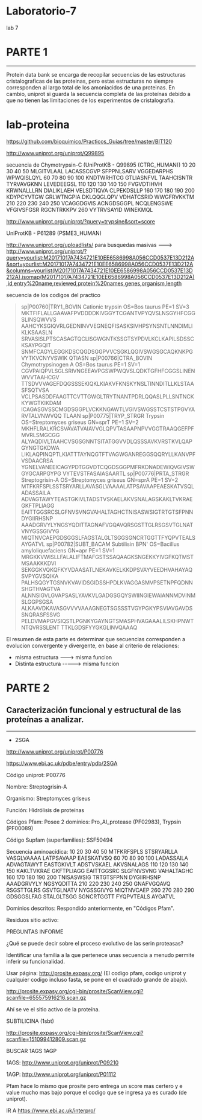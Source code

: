 # Laboratorio-7
lab 7



# PARTE 1



----



Protein data bank se encarga de recopilar secuencias de las estructuras cristalograficas de las proteinas, pero estas estructuras no siempre corresponden al largo total de los amoniacidos de una proteinas. En cambio, uniprot si guarda la secuencia completa de las proteínas debido a que no tienen las limitaciones de los experimentos de cristalografía.



# lab-proteina

https://github.com/bioquimico/Practicos_Guias/tree/master/BIT120

http://www.uniprot.org/uniprot/Q99895


secuencia de Chymotrypsin-C (UniProtKB - Q99895 (CTRC_HUMAN))
        10         20         30         40         50
MLGITVLAAL LACASSCGVP SFPPNLSARV VGGEDARPHS WPWQISLQYL 
        60         70         80         90        100
KNDTWRHTCG GTLIASNFVL TAAHCISNTR TYRVAVGKNN LEVEDEEGSL 
       110        120        130        140        150
FVGVDTIHVH KRWNALLLRN DIALIKLAEH VELSDTIQVA CLPEKDSLLP 
       160        170        180        190        200
KDYPCYVTGW GRLWTNGPIA DKLQQGLQPV VDHATCSRID WWGFRVKKTM 
       210        220        230        240        250
VCAGGDGVIS ACNGDSGGPL NCQLENGSWE VFGIVSFGSR RGCNTRKKPV 
       260 
VYTRVSAYID WINEKMQL  

http://www.uniprot.org/uniprot/?query=trypsine&sort=score

UniProtKB - P61289 (PSME3_HUMAN)

http://www.uniprot.org/uploadlists/ para busquedas masivas ---> http://www.uniprot.org/uniprot/?query=yourlist:M20171017A7434721E10EE6586998A056CCD0537E13D212A&sort=yourlist:M20171017A7434721E10EE6586998A056CCD0537E13D212A&columns=yourlist(M20171017A7434721E10EE6586998A056CCD0537E13D212A),isomap(M20171017A7434721E10EE6586998A056CCD0537E13D212A),id,entry%20name,reviewed,protein%20names,genes,organism,length

secuencia de los codigos del practico 

>sp|P00760|TRY1_BOVIN Cationic trypsin OS=Bos taurus PE=1 SV=3
MKTFIFLALLGAAVAFPVDDDDKIVGGYTCGANTVPYQVSLNSGYHFCGGSLINSQWVVS
AAHCYKSGIQVRLGEDNINVVEGNEQFISASKSIVHPSYNSNTLNNDIMLIKLKSAASLN
SRVASISLPTSCASAGTQCLISGWGNTKSSGTSYPDVLKCLKAPILSDSSCKSAYPGQIT
SNMFCAGYLEGGKDSCQGDSGGPVVCSGKLQGIVSWGSGCAQKNKPGVYTKVCNYVSWIK
QTIASN
>sp|P00766|CTRA_BOVIN Chymotrypsinogen A OS=Bos taurus PE=1 SV=1
CGVPAIQPVLSGLSRIVNGEEAVPGSWPWQVSLQDKTGFHFCGGSLINENWVVTAAHCGV
TTSDVVVAGEFDQGSSSEKIQKLKIAKVFKNSKYNSLTINNDITLLKLSTAASFSQTVSA
VCLPSASDDFAAGTTCVTTGWGLTRYTNANTPDRLQQASLPLLSNTNCKKYWGTKIKDAM
ICAGASGVSSCMGDSGGPLVCKKNGAWTLVGIVSWGSSTCSTSTPGVYARVTALVNWVQQ
TLAAN
>sp|P00775|TRYP_STRGR Trypsin OS=Streptomyces griseus GN=sprT PE=1 SV=2
MKHFLRALKRCSVAVATVAIAVVGLQPVTASAAPNPVVGGTRAAQGEFPFMVRLSMGCGG
ALYAQDIVLTAAHCVSGSGNNTSITATGGVVDLQSSSAVKVRSTKVLQAPGYNGTGKDWA
LIKLAQPINQPTLKIATTTAYNQGTFTVAGWGANREGGSQQRYLLKANVPFVSDAACRSA
YGNELVANEEICAGYPDTGGVDTCQGDSGGPMFRKDNADEWIQVGIVSWGYGCARPGYPG
VYTEVSTFASAIASAARTL
>sp|P00776|PRTA_STRGR Streptogrisin-A OS=Streptomyces griseus GN=sprA PE=1 SV=2
MTFKRFSPLSSTSRYARLLAVASGLVAAAALATPSAVAAPEAESKATVSQLADASSAILA
ADVAGTAWYTEASTGKIVLTADSTVSKAELAKVSNALAGSKAKLTVKRAEGKFTPLIAGG
EAITTGGSRCSLGFNVSVNGVAHALTAGHCTNISASWSIGTRTGTSFPNNDYGIIRHSNP
AAADGRVYLYNGSYQDITTAGNAFVGQAVQRSGSTTGLRSGSVTGLNATVNYGSSGIVYG
MIQTNVCAEPGDSGGSLFAGSTALGLTSGGSGNCRTGGTTFYQPVTEALSAYGATVL
>sp|P00782|SUBT_BACAM Subtilisin BPN' OS=Bacillus amyloliquefaciens GN=apr PE=1 SV=1
MRGKKVWISLLFALALIFTMAFGSTSSAQAAGKSNGEKKYIVGFKQTMSTMSAAKKKDVI
SEKGGKVQKQFKYVDAASATLNEKAVKELKKDPSVAYVEEDHVAHAYAQSVPYGVSQIKA
PALHSQGYTGSNVKVAVIDSGIDSSHPDLKVAGGASMVPSETNPFQDNNSHGTHVAGTVA
ALNNSIGVLGVAPSASLYAVKVLGADGSGQYSWIINGIEWAIANNMDVINMSLGGPSGSA
ALKAAVDKAVASGVVVVAAAGNEGTSGSSSTVGYPGKYPSVIAVGAVDSSNQRASFSSVG
PELDVMAPGVSIQSTLPGNKYGAYNGTSMASPHVAGAAALILSKHPNWTNTQVRSSLENT
TTKLGDSFYYGKGLINVQAAAQ








El resumen de esta parte es determinar que secuencias corresponden a evolucion convergente y divergente, en base al criterio de relaciones:

- misma estructura ---> misma funcion
- Distinta estructura -----> misma funcion




# PARTE 2



## Caracterización funcional y estructural de las proteínas a analizar.



----



- 2SGA


http://www.uniprot.org/uniprot/P00776


https://www.ebi.ac.uk/pdbe/entry/pdb/2SGA



Código uniprot: P00776



Nombre: Streptogrisin-A



Organismo: Streptomyces griseus



Función: Hidrólisis de proteínas



Códigos Pfam:  Posee 2 dominios: 	Pro_Al_protease (PF02983), Trypsin (PF00089)



Código Supfam (superfamilies): SSF50494



Secuencia aminoacídica: 10         20         30         40         50
MTFKRFSPLS STSRYARLLA VASGLVAAAA LATPSAVAAP EAESKATVSQ 
        60         70         80         90        100
LADASSAILA ADVAGTAWYT EASTGKIVLT ADSTVSKAEL AKVSNALAGS 
       110        120        130        140        150
KAKLTVKRAE GKFTPLIAGG EAITTGGSRC SLGFNVSVNG VAHALTAGHC 
       160        170        180        190        200
TNISASWSIG TRTGTSFPNN DYGIIRHSNP AAADGRVYLY NGSYQDITTA 
       210        220        230        240        250
GNAFVGQAVQ RSGSTTGLRS GSVTGLNATV NYGSSGIVYG MIQTNVCAEP 
       260        270        280        290 
GDSGGSLFAG STALGLTSGG SGNCRTGGTT FYQPVTEALS AYGATVL 



Dominios descritos: Respondido anteriormente, en "Códigos Pfam".



Residuos sitio activo: 






PREGUNTAS INFORME




¿Qué se puede decir sobre el proceso evolutivo de las serin proteasas?





Identificar una familia a la que pertenece unas secuencia a menudo permite inferir su funcionalidad.





Usar página:  http://prosite.expasy.org/   (El codigo pfam, codigo uniprot y cualquier codigo incluso fasta, se pone en el cuadrado grande de abajo).



http://prosite.expasy.org/cgi-bin/prosite/ScanView.cgi?scanfile=655575916216.scan.gz




Ahí se ve el sitio activo de la proteína.




SUBTILICINA (1sbt)



http://prosite.expasy.org/cgi-bin/prosite/ScanView.cgi?scanfile=151099412809.scan.gz




BUSCAR 1AGS 1AGP



1AGS: http://www.uniprot.org/uniprot/P09210

 
 
1AGP: http://www.uniprot.org/uniprot/P01112



Pfam hace lo mismo que prosite pero entrega un score mas certero y e value mucho mas bajo porque el codigo que se ingresa ya es curado (de uniprot).




IR A https://www.ebi.ac.uk/interpro/




